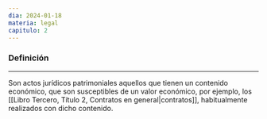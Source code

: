 ```yaml
---
dia: 2024-01-18
materia: legal
capitulo: 2
---
```

### Definición
---
Son actos jurídicos patrimoniales aquellos que tienen un contenido económico, que son susceptibles de un valor económico, por ejemplo, los [[Libro Tercero, Título 2, Contratos en general|contratos]], habitualmente realizados con dicho contenido.